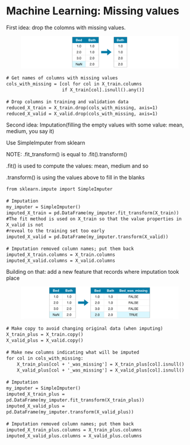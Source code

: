# Machine Learning: Missing values

First idea: drop the colomns with missing values.

<figure><img src="../.gitbook/assets/image (2) (1).png" alt=""><figcaption></figcaption></figure>

```
# Get names of columns with missing values
cols_with_missing = [col for col in X_train.columns
                     if X_train[col].isnull().any()]

# Drop columns in training and validation data
reduced_X_train = X_train.drop(cols_with_missing, axis=1)
reduced_X_valid = X_valid.drop(cols_with_missing, axis=1)
```

Second idea: Imputation(filling the empty values with some value: mean, medium, you say it)&#x20;

Use SimpleImputer from sklearn

NOTE: .fit\_transform() is equal to .fit().transform()

.fit() is used to compute the values: mean, medium and so

.transform() is using the values above to fill in the blanks

```
from sklearn.impute import SimpleImputer

# Imputation
my_imputer = SimpleImputer()
imputed_X_train = pd.DataFrame(my_imputer.fit_transform(X_train))
#The fit method is used on X_train so that the value properties in X_valid is not 
#reveal to the training set too early
imputed_X_valid = pd.DataFrame(my_imputer.transform(X_valid))

# Imputation removed column names; put them back
imputed_X_train.columns = X_train.columns
imputed_X_valid.columns = X_valid.columns
```

Building on that: add a new feature that records where imputation took place

<figure><img src="../.gitbook/assets/image (1) (1).png" alt=""><figcaption></figcaption></figure>

```
# Make copy to avoid changing original data (when imputing)
X_train_plus = X_train.copy()
X_valid_plus = X_valid.copy()

# Make new columns indicating what will be imputed
for col in cols_with_missing:
    X_train_plus[col + '_was_missing'] = X_train_plus[col].isnull()
    X_valid_plus[col + '_was_missing'] = X_valid_plus[col].isnull()

# Imputation
my_imputer = SimpleImputer()
imputed_X_train_plus = pd.DataFrame(my_imputer.fit_transform(X_train_plus))
imputed_X_valid_plus = pd.DataFrame(my_imputer.transform(X_valid_plus))

# Imputation removed column names; put them back
imputed_X_train_plus.columns = X_train_plus.columns
imputed_X_valid_plus.columns = X_valid_plus.columns
```

